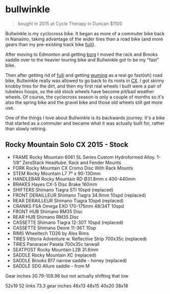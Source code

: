 # bullwinkle

> bought in 2015 at Cycle Therapy in Duncan $1100

Bullwinkle is my cyclocross bike. It began as more of a commuter bike back in Nanaimo, taking advantage of the wider tires than a road bike (and more gears than my pre-existing track bike [fujli](fujli.md)). 

After moving to Edmonton and getting [korg](korg.md) I moved the rack and Brooks saddle over to the heavier touring bike and Bullwinkle got to be my "fast" bike. 

Then after getting rid of [fujli](fujli.md) and getting [wuming](wuming.md) as a real go fast(ish) road bike, Bullwinkle really was allowed to go back to its roots in [CX](cx.md). I got skinny knobby tires for the dirt, and then my first real wheels I built were a pair of tubeless hoops, so the old stock wheels have become pit/bad weather wheels. Of course, the cyclocross season is only a couple of months so it's also the spring bike and the gravel bike and those old wheels still get more use.

One of the things I love about Bullwinkle is its backwards journey. It's a bike that started as a commuter and became what it was actually built for, rather than slowly retiring.

## Rocky Mountain Solo CX 2015 - Stock

* FRAME Rocky Mountain 6061 SL Series Custom Hydroformed Alloy. 1-1/8" ZeroStack Headtube. Rack and Fender Mounts
* FORK Rocky Mountain CX Cromo Disc With Rack Mounts
* STEM Rocky Mountain L7 7° x 90-130mm 
* HANDLEBAR Rocky Mountain RD Ø31.8mm x 400-440mm 
* BRAKES Hayes CX-5 Disc Brake 160mm 
* SHIFTERS Shimano Tiagra STI 10spd (replaced)
* FRONT DERAILLEUR Shimano Tiagra 34.9mm 10spd  (replaced)
* REAR DERAILLEUR Shimano Tiagra 10spd  (replaced)
* CRANKS FSA Omega EXO 170-175mm 48/34T 10spd 
* FRONT HUB Shimano RM35 Disc 
* REAR HUB Shimano RM35 Disc 
* CASSETTE Shimano Tiagra 12-30T 10spd  (replaced)
* CASSETTE Shimano Deore 11-36T 10sp
* RIMS Wheeltech TD26 by Alex Rims 
* TIRES Vittoria Adventure w. Reflective Strip 700x35c  (replaced)
* TIRES Panaracer Pasela 700x35c tanwall 
* SEATPOST Rocky Mountain L2B 31.6mm 
* SADDLE Rocky Mountain XC (replaced)
* SADDLE Brooks B17 narrow saddle - honey (replaced)
* SADDLE SDG Allure saddle - from M

Gear inches 30.79-108.98 but not actually shifting that low

52x19 52 links 73.3 gear inches
46x13
48x15
40x20
38x18

